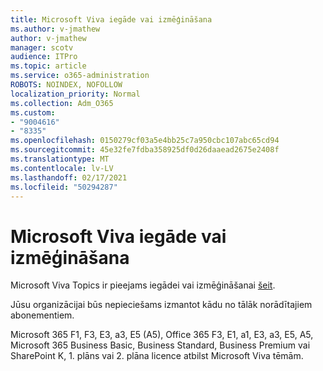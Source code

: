 ```yaml
---
title: Microsoft Viva iegāde vai izmēģināšana
ms.author: v-jmathew
author: v-jmathew
manager: scotv
audience: ITPro
ms.topic: article
ms.service: o365-administration
ROBOTS: NOINDEX, NOFOLLOW
localization_priority: Normal
ms.collection: Adm_O365
ms.custom:
- "9004616"
- "8335"
ms.openlocfilehash: 0150279cf03a5e4bb25c7a950cbc107abc65cd94
ms.sourcegitcommit: 45e32fe7fdba358925df0d26daaead2675e2408f
ms.translationtype: MT
ms.contentlocale: lv-LV
ms.lasthandoff: 02/17/2021
ms.locfileid: "50294287"
---
```

# <a name="buy-or-trial-microsoft-viva"></a>Microsoft Viva iegāde vai izmēģināšana

Microsoft Viva Topics ir pieejams iegādei vai izmēģināšanai [šeit](https://aka.ms/BuyVivaTopics).

Jūsu organizācijai būs nepieciešams izmantot kādu no tālāk norādītajiem abonementiem.

Microsoft 365 F1, F3, E3, a3, E5 (A5), Office 365 F3, E1, a1, E3, a3, E5, A5, Microsoft 365 Business Basic, Business Standard, Business Premium vai SharePoint K, 1. plāns vai 2. plāna licence atbilst Microsoft Viva tēmām.
